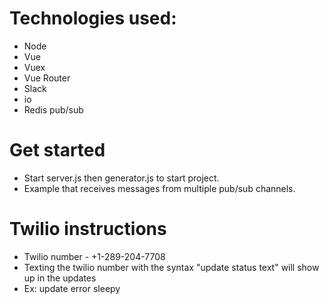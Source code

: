 #
# Technologies used:

- Node
- Vue
- Vuex
- Vue Router
- Slack
- io
- Redis pub/sub

#
# Get started

- Start server.js then generator.js to start project.
- Example that receives messages from multiple pub/sub channels.

# Twilio instructions

- Twilio number - +1-289-204-7708
- Texting the twilio number with the syntax &quot;update status text&quot; will show up in the updates
- Ex: update error sleepy
